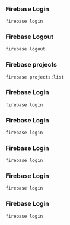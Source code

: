 ### Firebase Login
``` bash
firebase login
```
### Firebase Logout
``` bash
firebase logout
```
### Firebase projects
``` bash
firebase projects:list
```
### Firebase Login
``` bash
firebase login
```
### Firebase Login
``` bash
firebase login
```
### Firebase Login
``` bash
firebase login
```
### Firebase Login
``` bash
firebase login
```
### Firebase Login
``` bash
firebase login
```
